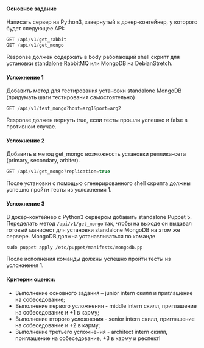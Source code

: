 #### Основное задание
Написать сервер на Python3, завернутый в докер-контейнер, у которого будет следующее API:
```c
GET /api/v1/get_rabbit
GET /api/v1/get_mongo
```

Response должен содержать в body работающий shell скрипт для установки standalone RabbitMQ или MongoDB на DebianStretch.

#### Усложнение 1
Добавить метод для тестирования установки standalone MongoDB (придумать шаги тестирования самостоятельно)
```c
GET /api/v1/test_mongo?host=arg1&port=arg2
```

Response должен вернуть true, если тесты прошли успешно и false в противном случае.

####  Усложнение 2
Добавить в метод get_mongo возможность установки реплика-сета (primary, secondary, arbiter).
```c
GET /api/v1/get_mongo?replication=true
```

После установки с помощью сгенерированного shell скрипта должны успешно пройти тесты из усложнения 1.

#### Усложнение 3
В  докер-контейнер с Python3 сервером добавить standalone Puppet 5. Переделать метод `/api/v1/get_mongo` так, чтобы на выходе он выдавал готовый манифест для установки standalone MongoDB на этом же сервере. MongoDB должна устанавливаться по команде
```shell
sudo puppet apply /etc/puppet/manifests/mongodb.pp
```

После исполнения команды должны успешно пройти тесты из усложнения 1.

#### Критерии оценки:
- Выполнение основного задания – junior intern скилл и приглашение на собеседование;  
- Выполнение первого усложнения - middle intern скилл, приглашение на собеседование и +1 в карму;  
- Выполнение второго усложнения - senior intern скилл, приглашение на собеседование и +2 в карму;  
- Выполнение третьего усложнения - architect intern скилл, приглашение на собеседование, +3 в карму и респект!
